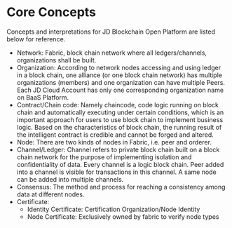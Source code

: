 # Core Concepts

Concepts and interpretations for JD Blockchain Open Platform are listed below for reference.
- Network: Fabric, block chain network where all ledgers/channels, organizations shall be built.
- Organization: According to network nodes accessing and using ledger in a block chain, one alliance (or one block chain network) has multiple organizations (members) and one organization can have multiple Peers. Each JD Cloud Account has only one corresponding organization name on BaaS Platform.
- Contract/Chain code: Namely chaincode, code logic running on block chain and automatically executing under certain conditions, which is an important approach for users to use block chain to implement business logic. Based on the characteristics of block chain, the running result of the intelligent contract is credible and cannot be forged and altered.
- Node: There are two kinds of nodes in Fabric, i.e. peer and orderer.
- Channel/Ledger: Channel refers to private block chain built on a block chain network for the purpose of implementing isolation and confidentiality of data. Every channel is a logic block chain. Peer added into a channel is visible for transactions in this channel. A same node can be added into multiple channels.
- Consensus: The method and process for reaching a consistency among data at different nodes.
- Certificate:
    * Identity Certificate: Certification Organization/Node Identity
    * Node Certificate: Exclusively owned by fabric to verify node types
